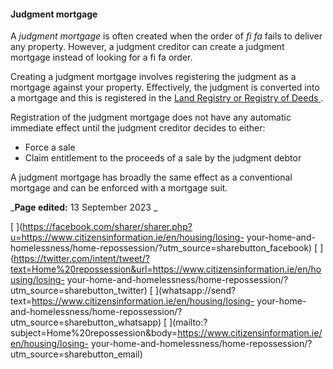 ####  **Judgment mortgage**

A _judgment mortgage_ is often created when the order of _fi fa_ fails to
deliver any property. However, a judgment creditor can create a judgment
mortgage instead of looking for a fi fa order.

Creating a judgment mortgage involves registering the judgment as a mortgage
against your property. Effectively, the judgment is converted into a mortgage
and this is registered in the [ Land Registry or Registry of Deeds
](https://www.citizensinformation.ie/en/housing/owning_a_home/buying_a_home/property_deeds.en.html)
.

Registration of the judgment mortgage does not have any automatic immediate
effect until the judgment creditor decides to either:

  * Force a sale 
  * Claim entitlement to the proceeds of a sale by the judgment debtor 

A judgment mortgage has broadly the same effect as a conventional mortgage and
can be enforced with a mortgage suit.

_**Page edited:** 13 September 2023 _

[
](https://facebook.com/sharer/sharer.php?u=https://www.citizensinformation.ie/en/housing/losing-
your-home-and-homelessness/home-repossession/?utm_source=sharebutton_facebook)
[
](https://twitter.com/intent/tweet/?text=Home%20repossession&url=https://www.citizensinformation.ie/en/housing/losing-
your-home-and-homelessness/home-repossession/?utm_source=sharebutton_twitter)
[ ](whatsapp://send?text=https://www.citizensinformation.ie/en/housing/losing-
your-home-and-homelessness/home-repossession/?utm_source=sharebutton_whatsapp)
[
](mailto:?subject=Home%20repossession&body=https://www.citizensinformation.ie/en/housing/losing-
your-home-and-homelessness/home-repossession/?utm_source=sharebutton_email) [
](javascript:void\(0\))
